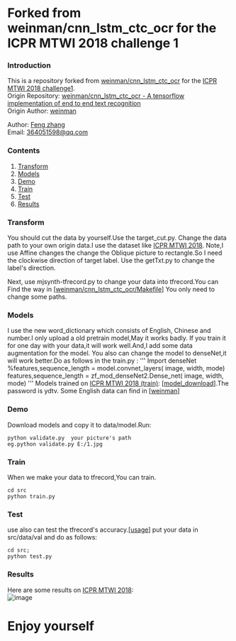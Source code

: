 # Forked from weinman/cnn_lstm_ctc_ocr for the ICPR MTWI 2018 challenge 1

### Introduction
This is a repository forked from [weinman/cnn_lstm_ctc_ocr](https://github.com/weinman/cnn_lstm_ctc_ocr) for the [ICPR MTWI 2018 challenge1](https://tianchi.aliyun.com/competition/introduction.htm?spm=5176.11409391.333.4.7cb749ecJ29ZG7&raceId=231650).
<br>Origin Repository: [weinman/cnn_lstm_ctc_ocr - A tensorflow implementation of end to end text recognition](https://github.com/weinman/cnn_lstm_ctc_ocr)
<br>Origin Author: [weinman](https://github.com/weinman)

Author: [Feng zhang](https://github.com/zfxxfeng)
<br>Email: 364051598@qq.com

### Contents
1. [Transform](#transform)
2. [Models](#models)
3. [Demo](#demo)
3. [Train](#train)
4. [Test](#test)
5. [Results](#results)

### Transform
You should cut the data by yourself.Use the target_cut.py. Change the data path to your own origin data.I use the dataset like [ICPR MTWI 2018](https://tianchi.aliyun.com/competition/information.htm?spm=5176.100067.5678.2.33e4b86aZXVkts&raceId=231650). Note,I use Affine changes the change the Oblique picture to rectangle.So I need the clockwise direction of target label. Use the getTxt.py to change the label's direction.

Next, use mjsynth-tfrecord.py to change your data into tfrecord.You can Find the way in [[weinman/cnn_lstm_ctc_ocr/Makefile](https://github.com/weinman/cnn_lstm_ctc_ocr/blob/master/Makefile)] You only need to change some paths.

### Models
I use the new word_dictionary which consists of English, Chinese and number.I only upload a old pretrain model,May it works badly. If you train it for one day with your data,it will work well.And,I add some data augmentation for the model.
You also can change the model to denseNet,it will work better.Do as follows in the train.py :
'''
Import denseNet 
%features,sequence_length = model.convnet_layers( image, width, mode)
features,sequence_length = zf_mod_denseNet2.Dense_net( image, width, mode)
'''
Models trained on [ICPR MTWI 2018 (train)](https://tianchi.aliyun.com/competition/information.htm?spm=5176.100067.5678.2.33e4b86aZXVkts&raceId=231650): [[model_download](https://pan.baidu.com/s/15IxbqsiuxFyAx8zFsCVe8g)].The password is ydtv.
Some English data can find in [[weinman](http://www.robots.ox.ac.uk/~vgg/data/text/mjsynth.tar.gz)]
### Demo
Download models and copy it to data/model.Run:
```
python validate.py  your picture's path
eg.python validate.py E:/1.jpg
```


### Train
When we make your data to tfrecord,You can train. 
```
cd src
python train.py
```


### Test
use also can test the tfrecord's accuracy.[[usage](https://github.com/weinman/cnn_lstm_ctc_ocr#testing)]
put your data in src/data/val and do as follows:
```
cd src;
python test.py
```

### Results
Here are some results on [ICPR MTWI 2018](https://tianchi.aliyun.com/competition/information.htm?spm=5176.100067.5678.2.5022b86af5JwV4&raceId=231650):
<br>![image](https://github.com/HaozhengLi/EAST_ICPR/blob/master/results/100k/img_1.jpg)
# Enjoy yourself



